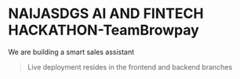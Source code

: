 # NAIJASDGS AI AND FINTECH HACKATHON-TeamBrowpay
We are building a smart sales assistant
> Live deployment resides in the frontend and backend branches
